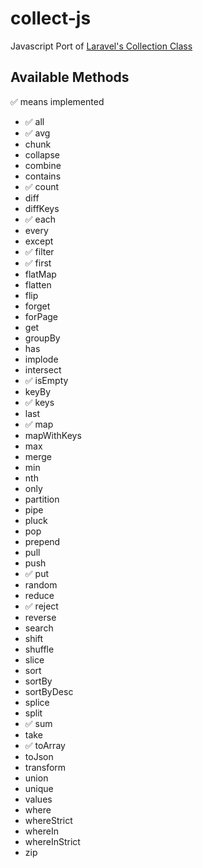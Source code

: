# collect-js
Javascript Port of [Laravel's Collection Class](https://github.com/laravel/framework/blob/5.4/src/Illuminate/Support/Collection.php)

## Available Methods

:white_check_mark: means implemented

- :white_check_mark: all
- :white_check_mark: avg
- chunk
- collapse
- combine
- contains
- :white_check_mark: count
- diff
- diffKeys
- :white_check_mark: each
- every
- except
- :white_check_mark: filter
- :white_check_mark: first
- flatMap
- flatten
- flip
- forget
- forPage
- get
- groupBy
- has
- implode
- intersect
- :white_check_mark: isEmpty
- keyBy
- :white_check_mark: keys
- last
- :white_check_mark: map
- mapWithKeys
- max
- merge
- min
- nth
- only
- partition
- pipe
- pluck
- pop
- prepend
- pull
- push
- :white_check_mark: put
- random
- reduce
- :white_check_mark: reject
- reverse
- search
- shift
- shuffle
- slice
- sort
- sortBy
- sortByDesc
- splice
- split
- :white_check_mark: sum
- take
- :white_check_mark: toArray
- toJson
- transform
- union
- unique
- values
- where
- whereStrict
- whereIn
- whereInStrict
- zip
